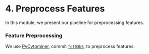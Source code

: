 # 4. Preprocess Features

In this module, we present our pipeline for preprocessing features.
### Feature Preprocessing

We use [PyCytominer](https://github.com/cytomining/pycytominer), commit [`fcf03b6`](https://github.com/cytomining/pycytominer/commit/fcf03b60e7591b45e82acd6662d6bb0182f8f1cf), to preprocess features.
